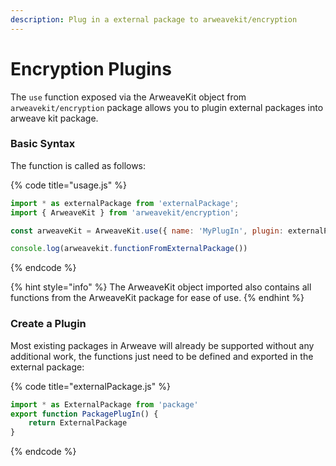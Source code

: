 ```yaml
---
description: Plug in a external package to arweavekit/encryption
---
```


# Encryption Plugins

The `use` function exposed via the ArweaveKit object from `arweavekit/encryption` package allows you to plugin external packages into arweave kit package.

### Basic Syntax

The function is called as follows:

{% code title="usage.js" %}
```javascript
import * as externalPackage from 'externalPackage';
import { ArweaveKit } from 'arweavekit/encryption';

const arweaveKit = ArweaveKit.use({ name: 'MyPlugIn', plugin: externalPackage });

console.log(arweavekit.functionFromExternalPackage())
```
{% endcode %}



{% hint style="info" %}
The ArweaveKit object imported also contains all functions from the ArweaveKit package for ease of use.
{% endhint %}

### Create a Plugin

Most existing packages in Arweave will already be supported without any additional work, the functions just need to be defined and exported in the external package:

{% code title="externalPackage.js" %}
```javascript
import * as ExternalPackage from 'package'
export function PackagePlugIn() {
    return ExternalPackage
}
```
{% endcode %}
